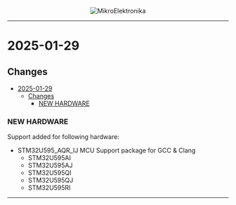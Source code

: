 <p align="center">
  <img src="http://www.mikroe.com/img/designs/beta/logo_small.png?raw=true" alt="MikroElektronika"/>
</p>

---

# 2025-01-29

## Changes

- [2025-01-29](#2025-01-29)
  - [Changes](#changes)
    - [NEW HARDWARE](#new-hardware)

### NEW HARDWARE

Support added for following hardware:

+ STM32U595_AQR_IJ MCU Support package for GCC & Clang
  + STM32U595AI
  + STM32U595AJ
  + STM32U595QI
  + STM32U595QJ
  + STM32U595RI

---
